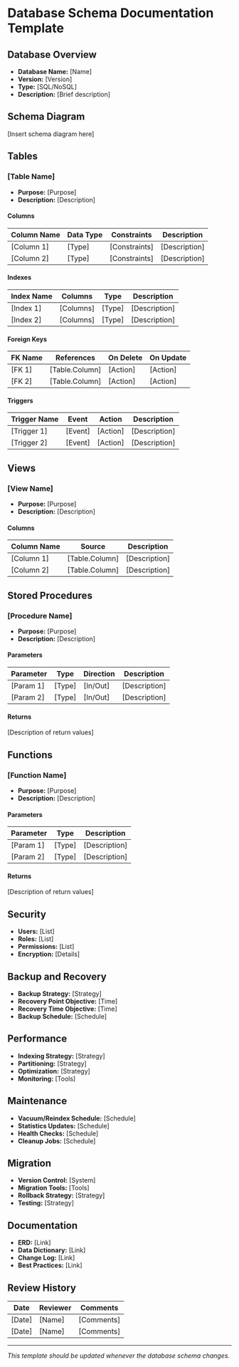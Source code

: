 # Database Schema Documentation Template

## Database Overview
- **Database Name:** [Name]
- **Version:** [Version]
- **Type:** [SQL/NoSQL]
- **Description:** [Brief description]

## Schema Diagram
[Insert schema diagram here]

## Tables

### [Table Name]
- **Purpose:** [Purpose]
- **Description:** [Description]

#### Columns
| Column Name | Data Type | Constraints | Description |
|-------------|-----------|-------------|-------------|
| [Column 1] | [Type] | [Constraints] | [Description] |
| [Column 2] | [Type] | [Constraints] | [Description] |

#### Indexes
| Index Name | Columns | Type | Description |
|------------|---------|------|-------------|
| [Index 1] | [Columns] | [Type] | [Description] |
| [Index 2] | [Columns] | [Type] | [Description] |

#### Foreign Keys
| FK Name | References | On Delete | On Update |
|---------|------------|-----------|-----------|
| [FK 1] | [Table.Column] | [Action] | [Action] |
| [FK 2] | [Table.Column] | [Action] | [Action] |

#### Triggers
| Trigger Name | Event | Action | Description |
|--------------|-------|--------|-------------|
| [Trigger 1] | [Event] | [Action] | [Description] |
| [Trigger 2] | [Event] | [Action] | [Description] |

## Views

### [View Name]
- **Purpose:** [Purpose]
- **Description:** [Description]

#### Columns
| Column Name | Source | Description |
|-------------|--------|-------------|
| [Column 1] | [Table.Column] | [Description] |
| [Column 2] | [Table.Column] | [Description] |

## Stored Procedures

### [Procedure Name]
- **Purpose:** [Purpose]
- **Description:** [Description]

#### Parameters
| Parameter | Type | Direction | Description |
|-----------|------|-----------|-------------|
| [Param 1] | [Type] | [In/Out] | [Description] |
| [Param 2] | [Type] | [In/Out] | [Description] |

#### Returns
[Description of return values]

## Functions

### [Function Name]
- **Purpose:** [Purpose]
- **Description:** [Description]

#### Parameters
| Parameter | Type | Description |
|-----------|------|-------------|
| [Param 1] | [Type] | [Description] |
| [Param 2] | [Type] | [Description] |

#### Returns
[Description of return values]

## Security
- **Users:** [List]
- **Roles:** [List]
- **Permissions:** [List]
- **Encryption:** [Details]

## Backup and Recovery
- **Backup Strategy:** [Strategy]
- **Recovery Point Objective:** [Time]
- **Recovery Time Objective:** [Time]
- **Backup Schedule:** [Schedule]

## Performance
- **Indexing Strategy:** [Strategy]
- **Partitioning:** [Strategy]
- **Optimization:** [Strategy]
- **Monitoring:** [Tools]

## Maintenance
- **Vacuum/Reindex Schedule:** [Schedule]
- **Statistics Updates:** [Schedule]
- **Health Checks:** [Schedule]
- **Cleanup Jobs:** [Schedule]

## Migration
- **Version Control:** [System]
- **Migration Tools:** [Tools]
- **Rollback Strategy:** [Strategy]
- **Testing:** [Strategy]

## Documentation
- **ERD:** [Link]
- **Data Dictionary:** [Link]
- **Change Log:** [Link]
- **Best Practices:** [Link]

## Review History
| Date | Reviewer | Comments |
|------|----------|----------|
| [Date] | [Name] | [Comments] |
| [Date] | [Name] | [Comments] |

---
*This template should be updated whenever the database schema changes.* 
